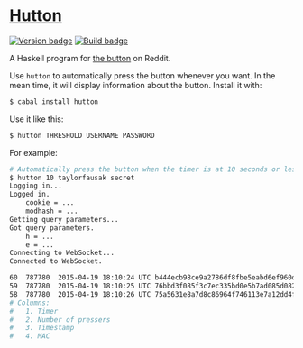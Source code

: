 # [Hutton][]

[![Version badge][]][version]
[![Build badge]][build]

A Haskell program for [the button][] on Reddit.

Use `hutton` to automatically press the button whenever you want. In the mean
time, it will display information about the button. Install it with:

``` sh
$ cabal install hutton
```

Use it like this:

``` sh
$ hutton THRESHOLD USERNAME PASSWORD
```

For example:

``` sh
# Automatically press the button when the timer is at 10 seconds or less.
$ hutton 10 taylorfausak secret
Logging in...
Logged in.
    cookie = ...
    modhash = ...
Getting query parameters...
Got query parameters.
    h = ...
    e = ...
Connecting to WebSocket...
Connected to WebSocket.

60	787780	2015-04-19 18:10:24 UTC	b444ecb98ce9a2786df8fbe5eabd6ef960daaae9
59	787780	2015-04-19 18:10:25 UTC	76bbd3f085f3c7ec335bd0e5b7ad085d082ffcb5
58	787780	2015-04-19 18:10:26 UTC	75a5631e8a7d8c86964f746113e7a12dd4f9585e
# Columns:
#   1. Timer
#   2. Number of pressers
#   3. Timestamp
#   4. MAC
```

[Hutton]: https://github.com/tfausak/hutton
[Version badge]: https://img.shields.io/hackage/v/hutton.svg?label=version
[version]: https://hackage.haskell.org/package/hutton
[Build badge]: https://travis-ci.org/tfausak/hutton.svg?branch=master
[build]: https://travis-ci.org/tfausak/hutton
[the button]: https://www.reddit.com/r/thebutton
